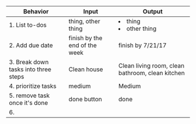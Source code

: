 | Behavior | Input | Output |
| --- | --- | --- |
| 1. List to-dos | thing, other thing | <li>thing</li> <li>other thing</li> |
| 2. Add due date | finish by the end of the week | finish by 7/21/17  |
| 3. Break down tasks into three steps | Clean house | Clean living room, clean bathroom, clean kitchen |
| 4. prioritize tasks | medium | Medium
|5. remove task once it's done | done button | done |
|6. 
